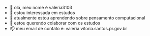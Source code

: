- 👋 olá, meu nome é valeria3103
- 👀 estou interessada em estudos 
- 🌱  atualmente estou aprendendo sobre pensamento computacional
- 💞️ estou querendo colaborar com os estudos
- 📫 meu email de contato é: valeria.vitoria.santos.pr.gov.br

<!---
valeria3103/valeria3103 is a ✨ special ✨ repository because its `README.md` (this file) appears on your GitHub profile.
You can click the Preview link to take a look at your changes.
--->

